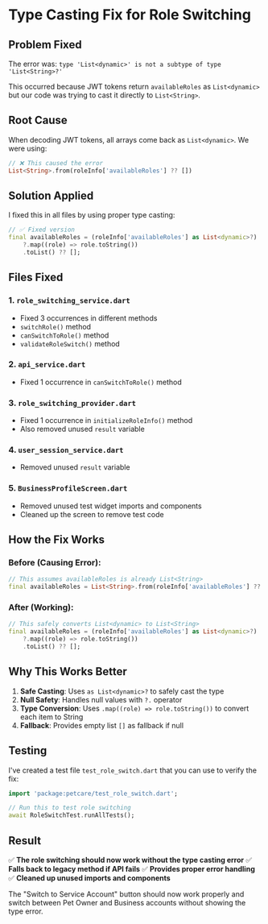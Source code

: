 # Type Casting Fix for Role Switching

## Problem Fixed
The error was: `type 'List<dynamic>' is not a subtype of type 'List<String>?'`

This occurred because JWT tokens return `availableRoles` as `List<dynamic>` but our code was trying to cast it directly to `List<String>`.

## Root Cause
When decoding JWT tokens, all arrays come back as `List<dynamic>`. We were using:
```dart
// ❌ This caused the error
List<String>.from(roleInfo['availableRoles'] ?? [])
```

## Solution Applied
I fixed this in all files by using proper type casting:

```dart
// ✅ Fixed version
final availableRoles = (roleInfo['availableRoles'] as List<dynamic>?)
    ?.map((role) => role.toString())
    .toList() ?? [];
```

## Files Fixed

### 1. `role_switching_service.dart`
- Fixed 3 occurrences in different methods
- `switchRole()` method
- `canSwitchToRole()` method  
- `validateRoleSwitch()` method

### 2. `api_service.dart`
- Fixed 1 occurrence in `canSwitchToRole()` method

### 3. `role_switching_provider.dart`
- Fixed 1 occurrence in `initializeRoleInfo()` method
- Also removed unused `result` variable

### 4. `user_session_service.dart`
- Removed unused `result` variable

### 5. `BusinessProfileScreen.dart`
- Removed unused test widget imports and components
- Cleaned up the screen to remove test code

## How the Fix Works

### Before (Causing Error):
```dart
// This assumes availableRoles is already List<String>
final availableRoles = List<String>.from(roleInfo['availableRoles'] ?? []);
```

### After (Working):
```dart
// This safely converts List<dynamic> to List<String>
final availableRoles = (roleInfo['availableRoles'] as List<dynamic>?)
    ?.map((role) => role.toString())
    .toList() ?? [];
```

## Why This Works Better

1. **Safe Casting**: Uses `as List<dynamic>?` to safely cast the type
2. **Null Safety**: Handles null values with `?.` operator
3. **Type Conversion**: Uses `.map((role) => role.toString())` to convert each item to String
4. **Fallback**: Provides empty list `[]` as fallback if null

## Testing

I've created a test file `test_role_switch.dart` that you can use to verify the fix:

```dart
import 'package:petcare/test_role_switch.dart';

// Run this to test role switching
await RoleSwitchTest.runAllTests();
```

## Result

✅ **The role switching should now work without the type casting error**
✅ **Falls back to legacy method if API fails**
✅ **Provides proper error handling**
✅ **Cleaned up unused imports and components**

The "Switch to Service Account" button should now work properly and switch between Pet Owner and Business accounts without showing the type error.
